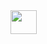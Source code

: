 <img src="https://rawgit.com/calvinchengx/latex/None/svgs/c2d5bd933934d222378348d8f88ba624.svg?invert_in_darkmode" align=middle width=41.8334268pt height=37.8085059pt/>